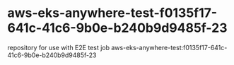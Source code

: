 # aws-eks-anywhere-test-f0135f17-641c-41c6-9b0e-b240b9d9485f-23
repository for use with E2E test job aws-eks-anywhere-test:f0135f17-641c-41c6-9b0e-b240b9d9485f-23
